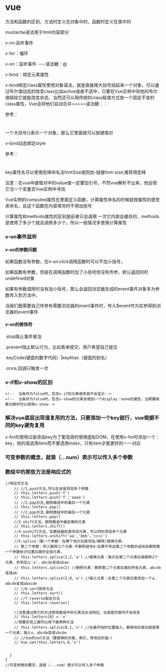 # vue 	

方法和函数的区别，方法时定义在对象中的，函数时定义在类中的

mustache语法用于html内容部分

v-on:监听事件

v-for：循环

v-on：监听事件 ----语法糖：@

v-bind：绑定元素属性

v-bind绑定class属性使用对象语法，就是直接用大括号括起来一个对象，可以通过布尔值动态的改变class比如active或者不选中，只要在Vue实例中将他的布尔值赋给它就能改变状态，当然还可以用传统的class赋值方式放一个固定不变的class属性，Vue会将他们自动合并=====语法糖：：

参考：

<h1 :class="{class名1：boolean，class名2：boolean}"></h1>

一个大括号{}表示一个对象，那么它里面就可以放键值对

v-bind动态绑定style

参考：

<h1 :style="{key(属性名)：value(属性值)，key2:value}"></h1>

key属性名可以使用驼峰命名法fontSize或则加-链接font-size,推荐用驼峰

注意：在vue中键值对中的value值一定要加引号，不然vue解析不出来，他会把它当一个变量去Vue实例中寻找



Vue实例的computed属性在里面定义函数，计算属性命名的时候就按属性的感觉来命名，且这个函数在内容填充时不用加括号

计算属性和methods属性的区别是前者只会调用 一次它内部会缓存的，methods是使用了多少个就会调用多少个。所以一般情况多使用计算属性



### v-on事件监听	

#### v-on的参数问题	

如果函数没有参数，在v-on:click调用函数时可以不加小括号，

如果函数有参数，但是在调用函数时加了小括号但没有传参，默认返回的时undefined对象

如果有参数调用时没有加小括号，那么会返回浏览器生成的event事件对象多为参数传入到方法中。

当我们既需要自己传参有需要浏览器的event事件时，传入$event作为实参得到浏览器的event事件

#### v-on的修饰符

.stop阻止事件冒泡

.prevent阻止默认行为，比如表单提交，用户希望自己提交

.keyCode(键盘的数字代码）|keyAlias（键盘的别名）

.once,回调只触发一次

### v-if和v-show的区别

```
<!--  当条件为false时，包含v-if的元素根本就不会显示-->
<!--  当条件为false时，包含v-show的元素会增加一个display：none的属性，当需要频繁切换时可以使用v-show-->
```

### 解决vue底层出现值复用的方法，只要添加一个key就行，vue根据不同的key避免复用

v-for的使用过层添加key为了更高效的使用虚拟DOM，在使用v-for时添加一个：key，他的值选用item而不要选用index，只有item才能更好的一一对应

### 可变参数的概念，就是（...num）表示可以传入多个参数

### 数组中的那些方法是响应式的

```
//响应式方法
    // //1.push方法,可以在末尾添加多个参数
    // this.letters.push('f')
    // this.letters.push('f','aaaa')
    // //2.pop方法,删除数组中的最后一个元素
    // this.letters.pop()
    // //2.pop方法,删除数组中的最后一个元素
    // this.letters.pop()
    //3.shift方法，删除数组中最前面的元素
    // this.letters.shift()
    //4.unshift方法，在数组最前面添加元素，可以同时添加多个元素
    // this.letters.unshift('aa','bbb','cccc')
    //5.splice（第一个参数：在哪个地方后面添加/删除/替换元素，
    // 第二个参数：传入删除几个元素-不删除就写0-如果不传这第二个参数的话他会删除第一个参数标识位置后面的全部元素，
    // this.letters.splice(2,2,'a') //替换元素：表示在第二个元素后面删除2个元素，并添加上'a'，abcde变成abae
    // this.letters.splice(2) //删除元素：删除第二个元素后面的所有元素，abcde变成ab
    // this.letters.splice(2,0,'a') //插入元素：在第二个元素后面添加一个a，abcde变成abacde
    // //6.sort排序方法
    // this.letters.sort()
    // //7.reverse取反方法
    // this.letters.reverse()

    //注意通过索引的方法修改数组中的元素没办法响应，也就是页面吗不会改变
    // this.letters[0] = 'v'
    //想要实现上面可以用下面两种方法
    // this.letters.splice(0,1,'v') //在最开始的位置插入，删掉他后面也就是第一个元素，插入v，abcde变成vbcde
    // //Vue的set方法（要替换的对象，索引，修改后的值—）
    // Vue.set(this.letters,0,'v')


  }
}
//可变参数的概念，就是（...num）表示可以传入多个参数
```



